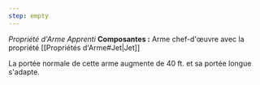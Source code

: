 ```yaml
---
step: empty
---
```

_Propriété d'Arme Apprenti_
__Composantes :__ Arme chef-d'œuvre avec la propriété [[Propriétés d'Arme#Jet|Jet]]

La portée normale de cette arme augmente de 40 ft. et sa portée longue s'adapte.